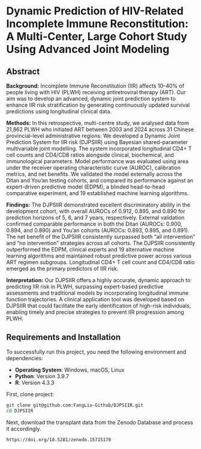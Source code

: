 # Dynamic Prediction of HIV-Related Incomplete Immune Reconstitution: A Multi-Center, Large Cohort Study Using Advanced Joint Modeling



## Abstract

**Background:** Incomplete Immune Reconstitution (IIR) affects 10–40% of people living with HIV (PLWH) receiving antiretroviral therapy (ART). Our aim was to develop an advanced, dynamic joint prediction system to enhance IIR risk stratification by generating continuously updated survival predictions using longitudinal clinical data.

**Methods:** In this retrospective, multi-centre study, we analysed data from 21,862 PLWH who initiated ART between 2003 and 2024 across 31 Chinese provincial-level administrative regions. We developed a Dynamic Joint Prediction System for IIR risk (DJPSIIR) using Bayesian shared-parameter multivariable joint modelling. The system incorporated longitudinal CD4+ T cell counts and CD4/CD8 ratios alongside clinical, biochemical, and immunological parameters. Model performance was evaluated using area under the receiver operating characteristic curve (AUROC), calibration metrics, and net benefits. We validated the model externally across the Ditan and You’an testing cohorts, and compared its performance against an expert-driven predictive model (EDPM), a blinded head-to-head comparative experiment, and 19 established machine learning algorithms.

**Findings:** The DJPSIIR demonstrated excellent discriminatory ability in the development cohort, with overall AUROCs of 0.912, 0.895, and 0.890 for prediction horizons of 5, 6, and 7 years, respectively. External validation confirmed comparable performance in both the Ditan (AUROCs: 0.900, 0.894, and 0.890) and You’an cohorts (AUROCs: 0.893, 0.895, and 0.891). The net benefit of the DJPSIIR consistently surpassed both “all intervention” and “no intervention” strategies across all cohorts. The DJPSIIR consistently outperformed the EDPM, clinical experts and 19 alternative machine learning algorithms and maintained robust predictive power across various ART regimen subgroups. Longitudinal CD4+ T cell count and CD4/CD8 ratio emerged as the primary predictors of IIR risk.

**Interpretation:** Our DJPSIIR offers a highly accurate, dynamic approach to predicting IIR risk in PLWH, surpassing expert-based predictive assessments and traditional models by incorporating longitudinal immune function trajectories. A clinical application tool was developed based on DJPSIIR that could facilitate the early identification of high-risk individuals, enabling timely and precise strategies to prevent IIR progression among PLWH.

## Requirements and Installation
To successfully run this project, you need the following environment and dependencies:

- **Operating System**: Windows, macOS, Linux
- **Python**: Version 3.9.7
- **R**: Version 4.3.3

First, clone project:
```bash
git clone git@github.com:FangLiu-Github/DJPSIIR.git
cd DJPSIIR
```
Next, download the transplant data from the Zenodo Database and process it accordingly.
```bash
https://doi.org/10.5281/zenodo.15715170
```

